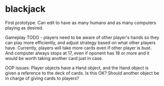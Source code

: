 # blackjack

First prototype. Can edit to have as many humans and as many computers playing as desired.

Gameplay TODO - players need to be aware of other player's hands so they can play more efficiently, and adjust strategy based on what other players have. Currently, players will take more cards even if other player is bust. And computer always stops at 17, even if oponent has 18 or more and it would be worth taking another card just in case.

OOP issues: Player objects have a Hand object, and the Hand object is given a reference to the deck of cards. Is this OK? Should another object be in charge of giving cards to players? 

